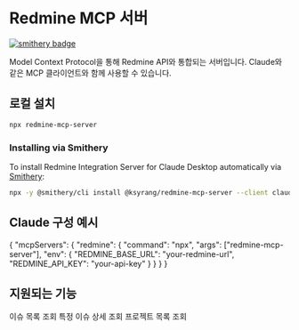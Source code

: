 # Redmine MCP 서버
[![smithery badge](https://smithery.ai/badge/@ksyrang/redmine-mcp-server)](https://smithery.ai/server/@ksyrang/redmine-mcp-server)

Model Context Protocol을 통해 Redmine API와 통합되는 서버입니다. Claude와 같은 MCP 클라이언트와 함께 사용할 수 있습니다.

## 로컬 설치

```bash
npx redmine-mcp-server
```

### Installing via Smithery

To install Redmine Integration Server for Claude Desktop automatically via [Smithery](https://smithery.ai/server/@ksyrang/redmine-mcp-server):

```bash
npx -y @smithery/cli install @ksyrang/redmine-mcp-server --client claude
```

## Claude 구성  예시
{
  "mcpServers": {
    "redmine": {
      "command": "npx",
      "args": ["redmine-mcp-server"],
      "env": {
        "REDMINE_BASE_URL": "your-redmine-url",
        "REDMINE_API_KEY": "your-api-key"
      }
    }
  }
}

## 지원되는 기능

이슈 목록 조회
특정 이슈 상세 조회
프로젝트 목록 조회
